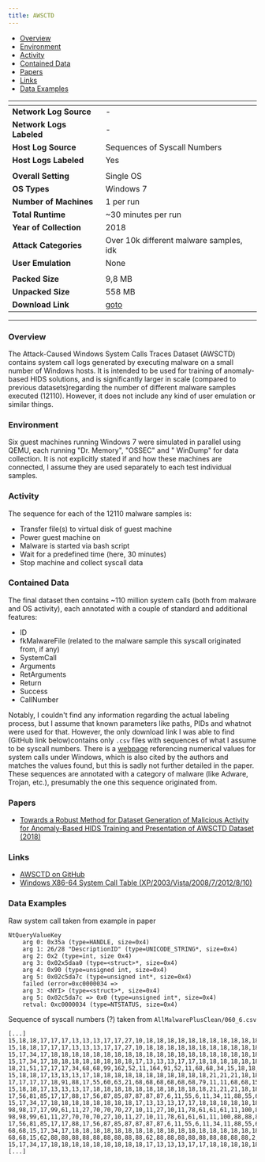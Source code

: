 ```yaml
---
title: AWSCTD
---
```


- [Overview](#overview)
- [Environment](#environment)
- [Activity](#activity)
- [Contained Data](#contained-data)
- [Papers](#papers)
- [Links](#links)
- [Data Examples](#data-examples)

| <!-- -->                 | <!-- -->                                                     |
|--------------------------|--------------------------------------------------------------|
| **Network Log Source**   | -                                                            |
| **Network Logs Labeled** | -                                                            |
| **Host Log Source**      | Sequences of Syscall Numbers                                 |
| **Host Logs Labeled**    | Yes                                                          |
|                          |                                                              |
| **Overall Setting**      | Single OS                                                    |
| **OS Types**             | Windows 7                                                    |
| **Number of Machines**   | 1 per run                                                    |
| **Total Runtime**        | ~30 minutes per run                                          |
| **Year of Collection**   | 2018                                                         |
| **Attack Categories**    | Over 10k different malware samples, idk                      |
| **User Emulation**       | None                                                         |
|                          |                                                              |
| **Packed Size**          | 9,8 MB                                                       |
| **Unpacked Size**        | 558 MB                                                       |
| **Download Link**        | [goto](https://github.com/DjPasco/AWSCTD/blob/master/CSV.7z) |

***

### Overview

The Attack-Caused Windows System Calls Traces Dataset (AWSCTD) contains system call logs generated by executing malware
on a small number of Windows hosts.
It is intended to be used for training of anomaly-based HIDS solutions, and is significantly larger in scale (compared
to previous datasets)regarding the number of different malware samples executed (12110).
However, it does not include any kind of user emulation or similar things.

### Environment

Six guest machines running Windows 7 were simulated in parallel using QEMU, each running "Dr. Memory", "OSSEC" and "
WinDump" for data collection.
It is not explicitly stated if and how these machines are connected, I assume they are used separately to each test
individual samples.

### Activity

The sequence for each of the 12110 malware samples is:

- Transfer file(s) to virtual disk of guest machine
- Power guest machine on
- Malware is started via bash script
- Wait for a predefined time (here, 30 minutes)
- Stop machine and collect syscall data

### Contained Data

The final dataset then contains ~110 million system calls (both from malware and OS activity), each annotated with a
couple of standard and additional features:

- ID
- fkMalwareFile (related to the malware sample this syscall originated from, if any)
- SystemCall
- Arguments
- RetArguments
- Return
- Success
- CallNumber

Notably, I couldn't find any information regarding the actual labeling process, but I assume that known parameters like
paths, PIDs and whatnot were used for that.
However, the only download link I was able to find (GitHub link below)contains only `.csv` files with sequences of what
I assume to be syscall numbers.
There is a [webpage](https://j00ru.vexillium.org/syscalls/nt/64/) referencing numerical values for system calls under
Windows, which is also cited by the authors and matches the values found, but this is sadly not further detailed in the
paper.
These sequences are annotated with a category of malware (like Adware, Trojan, etc.), presumably the one this sequence
originated from.

### Papers

- [Towards a Robust Method for Dataset Generation of Malicious Activity for Anomaly-Based HIDS Training and Presentation of AWSCTD Dataset (2018)](https://doi.org/10.22364/bjmc.2018.6.3.01)

### Links

- [AWSCTD on GitHub](https://github.com/DjPasco/AWSCTD)
- [Windows X86-64 System Call Table (XP/2003/Vista/2008/7/2012/8/10)](https://j00ru.vexillium.org/syscalls/nt/64/)

### Data Examples

Raw system call taken from example in paper

```
NtQueryValueKey
    arg 0: 0x35a (type=HANDLE, size=0x4)
    arg 1: 26/28 "DescriptionID" (type=UNICODE_STRING*, size=0x4)
    arg 2: 0x2 (type=int, size 0x4)
    arg 3: 0x02x5daa0 (type=<struct>*, size=0x4)
    arg 4: 0x90 (type=unsigned int, size=0x4)
    arg 5: 0x02c5da7c (type=unsigned int*, size=0x4)
    failed (error=0xc0000034 =>
    arg 3: <NYI> (type=<struct>*, size=0x4)
    arg 5: 0x02c5da7c => 0x0 (type=unsigned int*, size=0x4)
    retval: 0xc0000034 (type=NTSTATUS, size=0x4)
```

Sequence of syscall numbers (?) taken from `AllMalwarePlusClean/060_6.csv`

```
[...]
15,18,18,17,17,17,13,13,13,17,17,27,10,18,18,18,18,18,18,18,18,18,18,18,21,21,21,18,18,18,18,18,18,17,17,17,17,17,17,17,17,17,17,17,17,17,17,17,17,17,17,17,17,17,17,17,17,17,17,17,AdWare
15,18,18,17,17,17,13,13,13,17,17,27,10,18,18,18,18,18,18,18,18,18,18,18,21,21,21,18,18,18,18,18,18,17,17,17,17,17,17,17,17,17,17,60,63,62,63,79,11,68,62,63,21,68,68,68,68,68,68,79,AdWare
15,17,34,17,18,18,18,18,18,18,18,18,18,18,18,18,18,18,18,18,18,18,18,18,18,18,18,18,17,13,18,13,18,13,18,17,17,18,18,18,18,18,18,18,18,18,18,18,18,18,18,18,21,21,21,18,18,18,18,18,AdWare
15,17,34,17,18,18,18,18,18,18,18,18,17,13,13,13,17,17,18,18,18,18,18,18,18,18,18,18,18,21,21,21,18,18,18,18,18,18,18,18,18,18,18,18,18,18,18,18,18,18,18,18,18,18,18,18,18,18,18,18,AdWare
18,21,51,17,17,17,34,68,68,99,162,52,11,164,91,52,11,68,68,34,15,18,18,17,13,13,13,17,17,18,18,18,18,18,18,18,18,18,18,18,21,21,21,18,18,18,18,18,18,18,18,18,18,18,18,18,18,18,18,18,Downloader
15,18,18,17,13,13,13,17,18,18,18,18,18,18,18,18,18,18,18,21,21,21,18,18,18,18,18,18,62,17,63,79,11,68,62,63,79,11,68,68,68,15,15,2,2,2,2,2,17,2,2,62,17,88,88,55,60,63,79,11,AdWare
17,17,17,17,18,91,88,17,55,60,63,21,68,68,68,68,68,68,79,11,11,68,68,15,2,2,17,34,17,18,91,18,91,88,55,60,63,21,68,68,68,68,68,68,68,68,79,11,11,68,62,88,88,55,60,63,21,68,68,68,AdWare
15,18,18,17,13,13,13,17,18,18,18,18,18,18,18,18,18,18,18,21,21,21,18,18,18,18,18,18,62,17,63,79,11,68,62,63,79,11,68,68,68,15,15,2,2,2,2,2,17,2,2,62,17,88,88,55,60,63,79,11,AdWare
17,56,81,85,17,17,88,17,56,87,85,87,87,87,87,6,11,55,6,11,34,11,88,55,60,63,79,11,11,68,27,88,88,55,88,55,60,63,21,68,68,68,68,68,68,79,11,11,68,62,63,79,11,68,68,68,62,63,79,11,Trojan
15,17,34,17,18,18,18,18,18,18,18,18,17,13,13,13,17,17,18,18,18,18,18,18,18,18,18,18,18,21,21,21,18,18,18,18,18,18,18,18,18,18,18,18,18,18,18,18,18,18,18,18,18,18,18,18,18,18,18,18,AdWare
98,98,17,17,99,61,11,27,70,70,70,27,10,11,27,10,11,78,61,61,61,11,100,88,88,88,88,27,10,11,18,17,17,17,18,91,62,63,79,11,68,68,15,2,2,2,2,17,2,18,91,101,27,10,11,56,60,63,11,21,WebToolbar
98,98,99,61,11,27,70,70,70,27,10,11,27,10,11,78,61,61,61,11,100,88,88,88,88,27,10,11,18,17,17,17,17,74,74,74,56,60,63,11,11,18,91,62,88,88,55,60,63,79,11,11,18,91,62,88,88,55,60,63,AdWare
17,56,81,85,17,17,88,17,56,87,85,87,87,87,87,6,11,55,6,11,34,11,88,55,60,63,21,68,68,68,68,68,68,68,68,79,11,11,68,27,88,88,55,88,55,60,63,21,68,68,68,68,68,68,79,11,11,68,62,63,Trojan
68,68,15,17,34,17,18,18,18,18,18,18,18,18,18,18,18,18,18,18,18,18,18,18,18,18,18,18,18,18,17,13,18,13,18,13,18,17,18,18,18,18,18,18,18,18,18,18,18,21,21,21,18,18,18,18,18,18,18,18,Clean
68,68,15,62,88,88,88,88,88,88,88,88,88,62,88,88,88,88,88,88,88,88,88,2,62,88,88,88,88,88,88,88,88,88,17,62,88,88,88,88,88,88,88,88,88,17,13,13,13,62,88,88,88,88,88,88,88,88,88,17,Clean
15,17,34,17,18,18,18,18,18,18,18,18,18,17,13,13,13,17,17,18,18,18,18,18,18,18,18,18,18,18,21,21,21,18,18,18,18,18,18,18,18,18,18,18,18,18,18,18,18,18,18,18,18,18,18,18,18,18,18,18,Clean
[...]
```